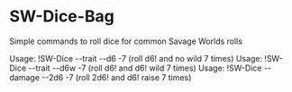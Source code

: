 # SW-Dice-Bag
Simple commands to roll dice for common Savage Worlds rolls 

 Usage: !SW-Dice --trait --d6 -7  (roll d6! and no wild 7 times)
 Usage: !SW-Dice --trait --d6w -7  (roll d6! and d6! wild 7 times)
 Usage: !SW-Dice --damage --2d6 -7  (roll 2d6! and d6! raise 7 times)
